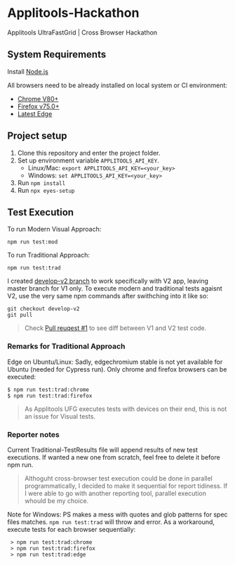 # Applitools-Hackathon

Applitools UltraFastGrid | Cross Browser Hackathon

## System Requirements

Install [Node.js](https://nodejs.org/en/)

All browsers need to be already installed on local system or CI environment:
* [Chrome V80+](https://www.google.com/chrome/)
* [Firefox v75.0+](https://www.mozilla.org/en-US/firefox/)
* [Latest Edge](https://www.microsoft.com/en-us/edge)

## Project setup

1. Clone this repository and enter the project folder.
2. Set up environment variable `APPLITOOLS_API_KEY`.
   * Linux/Mac: `export APPLITOOLS_API_KEY=<your_key>`
   * Windows: `set APPLITOOLS_API_KEY=<your_key>`
4. Run `npm install`
5. Run `npx eyes-setup`

## Test Execution

To run Modern Visual Approach:
``` 
npm run test:mod
```

To run Traditional Approach: 
```
npm run test:trad
```

I created [develop-v2 branch](https://github.com/csotorp/applitools-hackathon/tree/develop-v2) to work specifically with V2 app, leaving master branch for V1 only.
To execute modern and traditional tests agaisnt V2, use the very same npm commands after swithching into it like so:
``` 
git checkout develop-v2
git pull
```

> Check [Pull reuqest #1](https://github.com/csotorp/applitools-hackathon/pull/1) to see diff between V1 and V2 test code.

### Remarks for Traditional Approach

Edge on Ubuntu/Linux: Sadly, edgechromium stable is not yet available for Ubuntu (needed for Cypress run). 
Only chrome and firefox browsers can be executed:
```
$ npm run test:trad:chrome
$ npm run test:trad:firefox
```
> As Applitools UFG executes tests with devices on their end, this is not an issue for Visual tests.

### Reporter notes

Current Traditional-TestResults file will append results of new test executions. If wanted a new one from scratch, feel free to delete it before npm run.

> Althoguht cross-browser test execution could be done in parallel programmatically, I decided to make it sequential for report tidiness. If I were able to go with another reporting tool, parallel execution whould be my choice.

Note for Windows: PS makes a mess with quotes and glob patterns for spec files matches. `npm run test:trad` will throw and error. 
As a workaround, execute tests for each browser sequentially:
```
 > npm run test:trad:chrome
 > npm run test:trad:firefox
 > npm run test:trad:edge
```